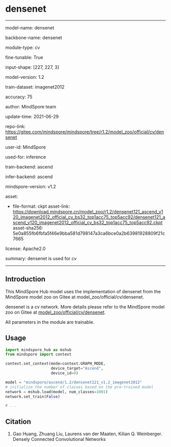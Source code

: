 # densenet

---

model-name: densenet

backbone-name: densenet

module-type: cv

fine-tunable: True

input-shape: [227, 227, 3]

model-version: 1.2

train-dataset: imagenet2012

accuracy: 75

author: MindSpore team

update-time: 2021-06-29

repo-link: <https://gitee.com/mindspore/mindspore/tree/r1.2/model_zoo/official/cv/densenet>

user-id: MindSpore

used-for: inference

train-backend: ascend

infer-backend: ascend

mindspore-version: v1.2

asset:

-
    file-format: ckpt
    asset-link: <https://download.mindspore.cn/model_zoo/r1.2/densenet121_ascend_v120_imagenet2012_official_cv_bs32_top1acc75_top5acc92/densenet121_ascend_v120_imagenet2012_official_cv_bs32_top1acc75_top5acc92.ckpt>
    asset-sha256: 5e0a855fb6fbfa5f46e9bba581d798147a3ca6bce0a2b63981928809f21c7665

license: Apache2.0

summary: densenet is used for cv

---

## Introduction

This MindSpore Hub model uses the implementation of densenet from the MindSpore model zoo on Gitee at model_zoo/official/cv/densenet.

densenet is a cv network. More details please refer to the MindSpore model zoo on Gitee at [model_zoo/official/cv/densenet](https://gitee.com/mindspore/mindspore/blob/r1.2/model_zoo/official/cv/densenet/README.md).

All parameters in the module are trainable.

## Usage

```python
import mindspore_hub as mshub
from mindspore import context

context.set_context(mode=context.GRAPH_MODE,
                    device_target="Ascend",
                    device_id=0)

model = "mindspore/ascend/1.2/densenet121_v1.2_imagenet2012"
# initialize the number of classes based on the pre-trained model
network = mshub.load(model, num_classes=1001)
network.set_train(False)

# ...
```

## Citation

1. Gao Huang, Zhuang Liu, Laurens van der Maaten, Kilian Q. Weinberger. Densely Connected Convolutional Networks
